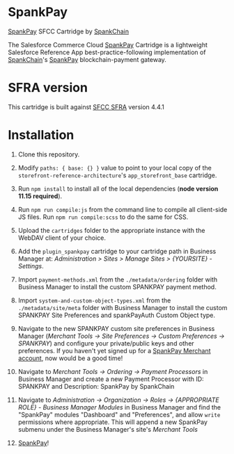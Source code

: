 # SpankPay

[SpankPay](https://spankpay.com) SFCC Cartridge by [SpankChain](https://www.spankchain.com)

The Salesforce Commerce Cloud [SpankPay](https://spankpay.com) Cartridge is a lightweight Salesforce Reference App best-practice-following implementation of [SpankChain](https://www.spankchain.com)'s [SpankPay](https://spankpay.com) blockchain-payment gateway.

# SFRA version

This cartridge is built against [SFCC SFRA](https://github.com/SalesforceCommerceCloud/storefront-reference-architecture) version 4.4.1

# Installation

1. Clone this repository.

2. Modify `paths: { base: {} }` value to point to your local copy of the `storefront-reference-architecture`'s `app_storefront_base` cartridge.

3. Run `npm install` to install all of the local dependencies (**node version 11.15 required**).

4. Run `npm run compile:js` from the command line to compile all client-side JS files. Run `npm run compile:scss` to do the same for CSS.

5. Upload the `cartridges` folder to the appropriate instance with the WebDAV client of your choice.

6. Add the `plugin_spankpay` cartridge to your cartridge path in Business Manager at: _Administration >  Sites >  Manage Sites > {YOURSITE} - Settings_.

7. Import `payment-methods.xml` from the `./metadata/ordering` folder with Business Manager to install the custom SPANKPAY payment method.

8. Import `system-and-custom-object-types.xml` from the `./metadata/site/meta` folder with Business Manager to install the custom SPANKPAY Site Preferences and spankPayAuth Custom Object type.

9. Navigate to the new SPANKPAY custom site preferences in Business Manager (_Merchant Tools -> Site Preferences -> Custom Preferences -> SPANKPAY_) and configure your private/public keys and other preferences. If you haven't yet signed up for a [SpankPay Merchant account](https://spankpay.com), now would be a good time!

10. Navigate to _Merchant Tools -> Ordering -> Payment Processors_ in Business Manager and create a new Payment Processor with ID: SPANKPAY and Description: SpankPay by SpankChain

11. Navigate to _Administration -> Organization -> Roles -> {APPROPRIATE ROLE} - Business Manager Modules_ in Business Manager and find the "SpankPay" modules "Dashboard" and "Preferences", and allow `write` permissions where appropriate. This will append a new SpankPay submenu under the Business Manager's site's _Merchant Tools_

12. [SpankPay](https://spankpay.com)!
